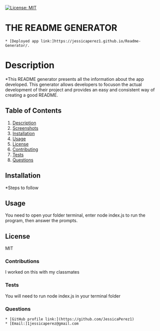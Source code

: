 [![License: MIT](https://img.shields.io/badge/License-MIT-lightgrey.svg)](https://opensource.org/licenses/MIT)

  # THE README GENERATOR
    * [Deployed app link:]https://jessicaperez1.github.io/Readme-Generator/.

  # Description
  *This README generator presents all the information about the app developed. This generator allows developers to focuson the actual development of their project and provides an easy and consistent way of creating a good README.

  ## Table of Contents
  1. [Description](#description)
  2. [Screenshots](#screenshots)
  3. [Installation](#installation)
  4. [Usage](#usage)
  5. [License](#license)
  6. [Contributing](#contributing)
  7. [Tests](#tests)
  8. [Questions](#questions)

  ## Installation
  *Steps to follow
  
  ## Usage
  You need to open your folder terminal, enter node index.js to run the program, then answer the prompts.

  ## License
  MIT

  ### Contributions
  I worked on this with my classmates

  ### Tests
  You will need to run node index.js in your terminal folder

  ### Questions
    * [GitHub profile link:](https://github.com/JessicaPerez1)
    * [Email:]1jessicaperez@gmail.com
  